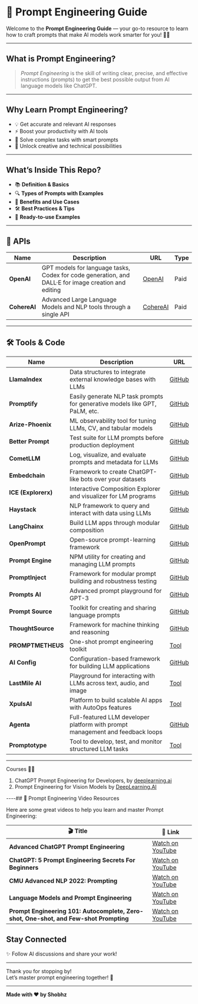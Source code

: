 # 🚀 Prompt Engineering Guide

Welcome to the **Prompt Engineering Guide** — your go-to resource to learn how to craft prompts that make AI models work smarter for you! 🤖✨

---

## What is Prompt Engineering?

> *Prompt Engineering* is the skill of writing clear, precise, and effective instructions (prompts) to get the best possible output from AI language models like ChatGPT.

---

## Why Learn Prompt Engineering?

- 💡 Get accurate and relevant AI responses  
- ⚡ Boost your productivity with AI tools  
- 🎯 Solve complex tasks with smart prompts  
- 🚀 Unlock creative and technical possibilities  

---

## What’s Inside This Repo?

- 📚 **Definition & Basics**  
- 🔍 **Types of Prompts with Examples**  
- 🎯 **Benefits and Use Cases**  
- 🛠️ **Best Practices & Tips**  
- 📂 **Ready-to-use Examples**  

---
## 🔌 APIs

| Name       | Description                                                                                                 | URL        | Type         |
|------------|-------------------------------------------------------------------------------------------------------------|------------|--------------|
| **OpenAI** | GPT models for language tasks, Codex for code generation, and DALL·E for image creation and editing         | [OpenAI](https://openai.com) | Paid         |
| **CohereAI** | Advanced Large Language Models and NLP tools through a single API                                          | [CohereAI](https://cohere.ai) | Paid         |

---

## 🛠️ Tools & Code

| Name              | Description                                                                                                  | URL |
|-------------------|--------------------------------------------------------------------------------------------------------------|-----|
| **LlamaIndex**     | Data structures to integrate external knowledge bases with LLMs                                               | [GitHub](https://github.com/jerryjliu/llama_index) |
| **Promptify**      | Easily generate NLP task prompts for generative models like GPT, PaLM, etc.                                  | [GitHub](https://github.com/promptslab/Promptify) |
| **Arize-Phoenix**  | ML observability tool for tuning LLMs, CV, and tabular models                                                 | [GitHub](https://github.com/Arize-ai/phoenix) |
| **Better Prompt**  | Test suite for LLM prompts before production deployment                                                       | [GitHub](https://github.com/promptslab/betterprompt) |
| **CometLLM**       | Log, visualize, and evaluate prompts and metadata for LLMs                                                    | [GitHub](https://github.com/comet-ml/comet-llm) |
| **Embedchain**     | Framework to create ChatGPT-like bots over your datasets                                                      | [GitHub](https://github.com/embedchain/embedchain) |
| **ICE (Explorerx)**| Interactive Composition Explorer and visualizer for LM programs                                                | [GitHub](https://github.com/ExplorerX/ice) |
| **Haystack**       | NLP framework to query and interact with data using LLMs                                                      | [GitHub](https://github.com/deepset-ai/haystack) |
| **LangChainx**     | Build LLM apps through modular composition                                                                    | [GitHub](https://github.com/hwchase17/langchain) |
| **OpenPrompt**     | Open-source prompt-learning framework                                                                          | [GitHub](https://github.com/thunlp/OpenPrompt) |
| **Prompt Engine**  | NPM utility for creating and managing LLM prompts                                                              | [GitHub](https://github.com/dabit3/prompt-engine) |
| **PromptInject**   | Framework for modular prompt building and robustness testing                                                  | [GitHub](https://github.com/nec-research/promptinject) |
| **Prompts AI**     | Advanced prompt playground for GPT-3                                                                          | [GitHub](https://github.com/prompts-ai/prompts-ai) |
| **Prompt Source**  | Toolkit for creating and sharing language prompts                                                             | [GitHub](https://github.com/bigscience-workshop/promptsource) |
| **ThoughtSource**  | Framework for machine thinking and reasoning                                                                  | [GitHub](https://github.com/OpenBioLink/ThoughtSource) |
| **PROMPTMETHEUS**  | One-shot prompt engineering toolkit                                                                           | [Tool](https://promptmetheus.com) |
| **AI Config**      | Configuration-based framework for building LLM applications                                                  | [GitHub](https://github.com/riccardo-rostagno/aiconfig) |
| **LastMile AI**    | Playground for interacting with LLMs across text, audio, and image                                            | [Tool](https://www.lastmileai.dev) |
| **XpulsAI**        | Platform to build scalable AI apps with AutoOps features                                                     | [Tool](https://xpuls.ai) |
| **Agenta**         | Full-featured LLM developer platform with prompt management and feedback loops                               | [GitHub](https://github.com/agenta-ai/agenta) |
| **Promptotype**    | Tool to develop, test, and monitor structured LLM tasks                                                      | [Tool](https://promptotype.ai) |

----

Courses
👩‍🏫

1. ChatGPT Prompt Engineering for Developers, by [deeplearning.ai](https://www.deeplearning.ai/)
2. Prompt Engineering for Vision Models by [DeepLearning.AI](https://www.deeplearning.ai/)

----## 🎥 Prompt Engineering Video Resources

Here are some great videos to help you learn and master Prompt Engineering:

| 🎬 Title                                                                                                     | 🔗 Link |
|-------------------------------------------------------------------------------------------------------------|---------|
| **Advanced ChatGPT Prompt Engineering**                                                                     | [Watch on YouTube](https://www.youtube.com/watch?v=bBiTR_1sEmI) |
| **ChatGPT: 5 Prompt Engineering Secrets For Beginners**                                                     | [Watch on YouTube](https://www.youtube.com/watch?v=2zg3V66-Fzs) |
| **CMU Advanced NLP 2022: Prompting**                                                                         | [Watch on YouTube](https://www.youtube.com/watch?v=5ef83Wljm-M&feature=shares) |
| **Language Models and Prompt Engineering**                                                                  | [Watch on YouTube](https://www.youtube.com/watch?v=OsbUfL8w-mo&feature=shares) |
| **Prompt Engineering 101: Autocomplete, Zero-shot, One-shot, and Few-shot Prompting**                       | [Watch on YouTube](https://www.youtube.com/watch?v=v2gD8BHOaX4&feature=shares) |


## Stay Connected

✨ Follow AI discussions and share your work!

---

Thank you for stopping by!  
Let’s master prompt engineering together! 🎉

---

**Made with ❤️ by Shobhz**

